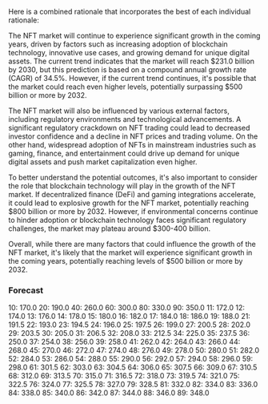 Here is a combined rationale that incorporates the best of each individual rationale:

The NFT market will continue to experience significant growth in the coming years, driven by factors such as increasing adoption of blockchain technology, innovative use cases, and growing demand for unique digital assets. The current trend indicates that the market will reach $231.0 billion by 2030, but this prediction is based on a compound annual growth rate (CAGR) of 34.5%. However, if the current trend continues, it's possible that the market could reach even higher levels, potentially surpassing $500 billion or more by 2032.

The NFT market will also be influenced by various external factors, including regulatory environments and technological advancements. A significant regulatory crackdown on NFT trading could lead to decreased investor confidence and a decline in NFT prices and trading volume. On the other hand, widespread adoption of NFTs in mainstream industries such as gaming, finance, and entertainment could drive up demand for unique digital assets and push market capitalization even higher.

To better understand the potential outcomes, it's also important to consider the role that blockchain technology will play in the growth of the NFT market. If decentralized finance (DeFi) and gaming integrations accelerate, it could lead to explosive growth for the NFT market, potentially reaching $800 billion or more by 2032. However, if environmental concerns continue to hinder adoption or blockchain technology faces significant regulatory challenges, the market may plateau around $300-400 billion.

Overall, while there are many factors that could influence the growth of the NFT market, it's likely that the market will experience significant growth in the coming years, potentially reaching levels of $500 billion or more by 2032.

### Forecast

10: 170.0
20: 190.0
40: 260.0
60: 300.0
80: 330.0
90: 350.0
11: 172.0
12: 174.0
13: 176.0
14: 178.0
15: 180.0
16: 182.0
17: 184.0
18: 186.0
19: 188.0
21: 191.5
22: 193.0
23: 194.5
24: 196.0
25: 197.5
26: 199.0
27: 200.5
28: 202.0
29: 203.5
30: 205.0
31: 206.5
32: 208.0
33: 212.5
34: 225.0
35: 237.5
36: 250.0
37: 254.0
38: 256.0
39: 258.0
41: 262.0
42: 264.0
43: 266.0
44: 268.0
45: 270.0
46: 272.0
47: 274.0
48: 276.0
49: 278.0
50: 280.0
51: 282.0
52: 284.0
53: 286.0
54: 288.0
55: 290.0
56: 292.0
57: 294.0
58: 296.0
59: 298.0
61: 301.5
62: 303.0
63: 304.5
64: 306.0
65: 307.5
66: 309.0
67: 310.5
68: 312.0
69: 313.5
70: 315.0
71: 316.5
72: 318.0
73: 319.5
74: 321.0
75: 322.5
76: 324.0
77: 325.5
78: 327.0
79: 328.5
81: 332.0
82: 334.0
83: 336.0
84: 338.0
85: 340.0
86: 342.0
87: 344.0
88: 346.0
89: 348.0